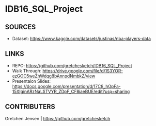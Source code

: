 # IDB16_SQL_Project



SOURCES
---------------------------------------------------------------------------
 * Dataset: https://www.kaggle.com/datasets/justinas/nba-players-data



LINKS
---------------------------------------------------------------------------
 * REPO: https://github.com/gretchesketch/IDB16_SQL_Project
 * Walk Through: https://drive.google.com/file/d/1S3YOR-ezGOC5weZhWdqg8bAnnpdNmbkZ/view
 * Presentaion Slides: https://docs.google.com/presentation/d/17C8_hOpFa-15XIginARzNaLSTVYR_ZDpF_CF8iaeBUE/edit?usp=sharing


CONTRIBUTERS
----------------------------------------------------------------------------
Gretchen Jensen | https://github.com/gretchesketch
